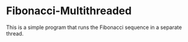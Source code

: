 # Fibonacci-Multithreaded
This is a simple program that runs the Fibonacci sequence in a separate thread.
